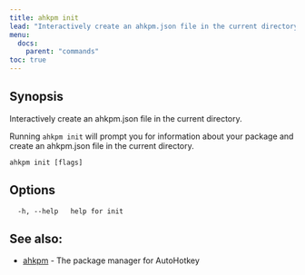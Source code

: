 ```yaml
---
title: ahkpm init
lead: "Interactively create an ahkpm.json file in the current directory"
menu:
  docs:
    parent: "commands"
toc: true
---
```

## Synopsis

Interactively create an ahkpm.json file in the current directory.

Running `ahkpm init` will prompt you for information about your package and
create an ahkpm.json file in the current directory.

```
ahkpm init [flags]
```

## Options

```
  -h, --help   help for init
```

## See also:

* [ahkpm](ahkpm.md)	 - The package manager for AutoHotkey

